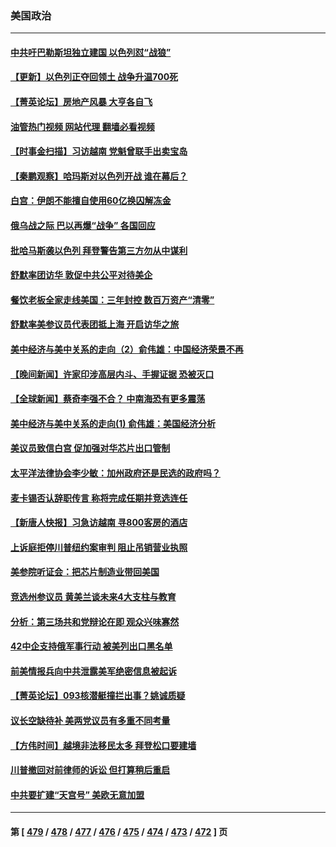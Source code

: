 ### 美国政治
---
#### [中共吁巴勒斯坦独立建国 以色列怼“战狼”](../../pages/ncid1078159/n14090825.md?10090045) 
#### [【更新】以色列正夺回领土 战争升温700死](../../pages/ncid1078159/n14090754.md?10090045) 
#### [【菁英论坛】房地产风暴 大亨各自飞](../../pages/ncid1078159/n14090484.md?10090045) 
#### [油管热门视频 网站代理 翻墙必看视频](http://138.2.39.72:81/youtube.html?epic-marker?10090045)
#### [【时事金扫描】习访越南 党魁曾联手出卖宝岛](../../pages/ncid1078159/n14090357.md?10090045) 
#### [【秦鹏观察】哈玛斯对以色列开战 谁在幕后？](../../pages/ncid1078159/n14090487.md?10090045) 
#### [白宫：伊朗不能擅自使用60亿换囚解冻金](../../pages/ncid1078159/n14090465.md?10090045) 
#### [俄乌战之际 巴以再爆“战争” 各国回应](../../pages/ncid1078159/n14090416.md?10090045) 
#### [批哈马斯袭以色列 拜登警告第三方勿从中谋利](../../pages/ncid1078159/n14090431.md?10090045) 
#### [舒默率团访华 敦促中共公平对待美企](../../pages/ncid1078159/n14090375.md?10090045) 
#### [餐饮老板全家走线美国：三年封控 数百万资产“清零”](../../pages/ncid1078159/n14090231.md?10090045) 
#### [舒默率美参议员代表团抵上海 开启访华之旅](../../pages/ncid1078159/n14090269.md?10090045) 
#### [美中经济与美中关系的走向（2）俞伟雄：中国经济荣景不再](../../pages/ncid1078159/n14090205.md?10090045) 
#### [【晚间新闻】许家印涉高层内斗、手握证据 恐被灭口](../../pages/ncid1078159/n14090174.md?10090045) 
#### [【全球新闻】蔡奇李强不合？ 中南海恐有更多震荡](../../pages/ncid1078159/n14090175.md?10090045) 
#### [美中经济与美中关系的走向(1) 俞伟雄：美国经济分析](../../pages/ncid1078159/n14090187.md?10090045) 
#### [美议员致信白宫 促加强对华芯片出口管制](../../pages/ncid1078159/n14090144.md?10090045) 
#### [太平洋法律协会李少敏：加州政府还是民选的政府吗？](../../pages/ncid1078159/n14090161.md?10090045) 
#### [麦卡锡否认辞职传言 称将完成任期并竞选连任](../../pages/ncid1078159/n14090015.md?10090045) 
#### [【新唐人快报】习急访越南 寻800客房的酒店](../../pages/ncid1078159/n14089952.md?10090045) 
#### [上诉庭拒停川普纽约案审判 阻止吊销营业执照](../../pages/ncid1078159/n14089917.md?10090045) 
#### [美参院听证会：把芯片制造业带回美国](../../pages/ncid1078159/n14089961.md?10090045) 
#### [竞选州参议员 黄美兰谈未来4大支柱与教育](../../pages/ncid1078159/n14090012.md?10090045) 
#### [分析：第三场共和党辩论在即 观众兴味寡然](../../pages/ncid1078159/n14089909.md?10090045) 
#### [42中企支持俄军事行动 被美列出口黑名单](../../pages/ncid1078159/n14089825.md?10090045) 
#### [前美情报兵向中共泄露美军绝密信息被起诉](../../pages/ncid1078159/n14089950.md?10090045) 
#### [【菁英论坛】093核潜艇撞拦出事？姚诚质疑](../../pages/ncid1078159/n14089936.md?10090045) 
#### [议长空缺待补 美两党议员有多重不同考量](../../pages/ncid1078159/n14089943.md?10090045) 
#### [【方伟时间】越境非法移民太多 拜登松口要建墙](../../pages/ncid1078159/n14089934.md?10090045) 
#### [川普撤回对前律师的诉讼 但打算稍后重启](../../pages/ncid1078159/n14089823.md?10090045) 
#### [中共要扩建“天宫号” 美欧无意加盟](../../pages/ncid1078159/n14089851.md?10090045) 

---
#### 第 [ [479](./479.md?10090045) / [478](./478.md?10090045) / [477](./477.md?10090045) / [476](./476.md?10090045) / [475](./475.md?10090045) / [474](./474.md?10090045) / [473](./473.md?10090045) / [472](./472.md?10090045) ] 页
